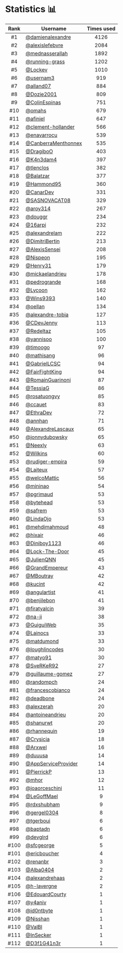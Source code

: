 # Statistics 📊

|Rank|Username|Times used|
:--------:|--------|:--------:|
|#1|[@damienalexandre](https://github.com/damienalexandre)|4126|
|#2|[@alexislefebvre](https://github.com/alexislefebvre)|2084|
|#3|[@mednasserallah](https://github.com/mednasserallah)|1892|
|#4|[@running-grass](https://github.com/running-grass)|1202|
|#5|[@Lockev](https://github.com/Lockev)|1010|
|#6|[@usernam3](https://github.com/usernam3)|919|
|#7|[@alland07](https://github.com/alland07)|884|
|#8|[@Dozie2001](https://github.com/Dozie2001)|809|
|#9|[@ColinEspinas](https://github.com/ColinEspinas)|751|
|#10|[@omahs](https://github.com/omahs)|679|
|#11|[@afiniel](https://github.com/afiniel)|647|
|#12|[@clement-hollander](https://github.com/clement-hollander)|566|
|#13|[@enavarrocu](https://github.com/enavarrocu)|539|
|#14|[@CanberraMenthonnex](https://github.com/CanberraMenthonnex)|535|
|#15|[@DragiboO](https://github.com/DragiboO)|403|
|#16|[@K4n3dam4](https://github.com/K4n3dam4)|397|
|#17|[@tlenclos](https://github.com/tlenclos)|382|
|#18|[@Balatzar](https://github.com/Balatzar)|377|
|#19|[@Hammond95](https://github.com/Hammond95)|360|
|#20|[@CanarDev](https://github.com/CanarDev)|331|
|#21|[@SASNOVACAT08](https://github.com/SASNOVACAT08)|329|
|#22|[@aroy314](https://github.com/aroy314)|267|
|#23|[@douggr](https://github.com/douggr)|234|
|#24|[@16arpi](https://github.com/16arpi)|232|
|#25|[@alexandrelam](https://github.com/alexandrelam)|222|
|#26|[@DimitriBertin](https://github.com/DimitriBertin)|213|
|#27|[@AlexisSensei](https://github.com/AlexisSensei)|208|
|#28|[@Nispeon](https://github.com/Nispeon)|195|
|#29|[@Henry31](https://github.com/Henry31)|179|
|#30|[@mickaelandrieu](https://github.com/mickaelandrieu)|178|
|#31|[@pedrogrande](https://github.com/pedrogrande)|168|
|#32|[@Lycoon](https://github.com/Lycoon)|162|
|#33|[@Wins9393](https://github.com/Wins9393)|140|
|#34|[@oellan](https://github.com/oellan)|134|
|#35|[@alexandre-tobia](https://github.com/alexandre-tobia)|127|
|#36|[@CDevJenny](https://github.com/CDevJenny)|113|
|#37|[@Redeltaz](https://github.com/Redeltaz)|105|
|#38|[@yannisoo](https://github.com/yannisoo)|100|
|#39|[@timoogo](https://github.com/timoogo)|97|
|#40|[@mathisang](https://github.com/mathisang)|96|
|#41|[@GabrielLCSC](https://github.com/GabrielLCSC)|94|
|#42|[@FairFightKing](https://github.com/FairFightKing)|94|
|#43|[@RomainGuarinoni](https://github.com/RomainGuarinoni)|87|
|#44|[@TessiaG](https://github.com/TessiaG)|86|
|#45|[@rosatuongvy](https://github.com/rosatuongvy)|85|
|#46|[@ccauet](https://github.com/ccauet)|83|
|#47|[@EthraDev](https://github.com/EthraDev)|72|
|#48|[@annhan](https://github.com/annhan)|71|
|#49|[@AlexandreLascaux](https://github.com/AlexandreLascaux)|65|
|#50|[@jonnydubowsky](https://github.com/jonnydubowsky)|65|
|#51|[@Neexly](https://github.com/Neexly)|63|
|#52|[@Wilkins](https://github.com/Wilkins)|60|
|#53|[@rudiger-empira](https://github.com/rudiger-empira)|59|
|#54|[@Laiteux](https://github.com/Laiteux)|57|
|#55|[@welcoMattic](https://github.com/welcoMattic)|56|
|#56|[@mininao](https://github.com/mininao)|54|
|#57|[@pgrimaud](https://github.com/pgrimaud)|53|
|#58|[@bytehead](https://github.com/bytehead)|53|
|#59|[@safrem](https://github.com/safrem)|53|
|#60|[@LindaOjo](https://github.com/LindaOjo)|53|
|#61|[@mehdimahmoud](https://github.com/mehdimahmoud)|48|
|#62|[@hixair](https://github.com/hixair)|46|
|#63|[@Diniboy1123](https://github.com/Diniboy1123)|46|
|#64|[@Lock-The-Door](https://github.com/Lock-The-Door)|45|
|#65|[@JulienQNN](https://github.com/JulienQNN)|45|
|#66|[@GrandEmpereur](https://github.com/GrandEmpereur)|43|
|#67|[@MBoutray](https://github.com/MBoutray)|42|
|#68|[@kucint](https://github.com/kucint)|42|
|#69|[@angulartist](https://github.com/angulartist)|41|
|#70|[@benjilebon](https://github.com/benjilebon)|41|
|#71|[@firatyalcin](https://github.com/firatyalcin)|39|
|#72|[@na-ji](https://github.com/na-ji)|38|
|#73|[@GuiguiWeb](https://github.com/GuiguiWeb)|35|
|#74|[@Lainocs](https://github.com/Lainocs)|33|
|#75|[@matdumond](https://github.com/matdumond)|33|
|#76|[@loughlincodes](https://github.com/loughlincodes)|30|
|#77|[@matyo91](https://github.com/matyo91)|30|
|#78|[@SveRKeR92](https://github.com/SveRKeR92)|27|
|#79|[@guillaume-gomez](https://github.com/guillaume-gomez)|27|
|#80|[@randompch](https://github.com/randompch)|24|
|#81|[@francescobianco](https://github.com/francescobianco)|24|
|#82|[@deadbone](https://github.com/deadbone)|24|
|#83|[@alexzerah](https://github.com/alexzerah)|20|
|#84|[@antoineandrieu](https://github.com/antoineandrieu)|20|
|#85|[@shanurwt](https://github.com/shanurwt)|20|
|#86|[@rhannequin](https://github.com/rhannequin)|19|
|#87|[@Crysicia](https://github.com/Crysicia)|18|
|#88|[@Arxwel](https://github.com/Arxwel)|16|
|#89|[@duuusa](https://github.com/duuusa)|14|
|#90|[@AppServiceProvider](https://github.com/AppServiceProvider)|14|
|#91|[@PierrickP](https://github.com/PierrickP)|13|
|#92|[@mhor](https://github.com/mhor)|12|
|#93|[@joaorceschini](https://github.com/joaorceschini)|11|
|#94|[@LeGoffMael](https://github.com/LeGoffMael)|9|
|#95|[@rdxshubham](https://github.com/rdxshubham)|9|
|#96|[@gergel0304](https://github.com/gergel0304)|8|
|#97|[@tgerboui](https://github.com/tgerboui)|6|
|#98|[@baptadn](https://github.com/baptadn)|6|
|#99|[@devglrd](https://github.com/devglrd)|6|
|#100|[@sfcgeorge](https://github.com/sfcgeorge)|5|
|#101|[@ericboucher](https://github.com/ericboucher)|4|
|#102|[@renanbr](https://github.com/renanbr)|3|
|#103|[@Alba0404](https://github.com/Alba0404)|2|
|#104|[@alexandrehaas](https://github.com/alexandrehaas)|2|
|#105|[@h-lavergne](https://github.com/h-lavergne)|2|
|#106|[@EdouardCourty](https://github.com/EdouardCourty)|1|
|#107|[@y4aniv](https://github.com/y4aniv)|1|
|#108|[@id0ntbyte](https://github.com/id0ntbyte)|1|
|#109|[@Nisshan](https://github.com/Nisshan)|1|
|#110|[@ValBl](https://github.com/ValBl)|1|
|#111|[@InSecker](https://github.com/InSecker)|1|
|#112|[@D3f1G41n3r](https://github.com/D3f1G41n3r)|1|
